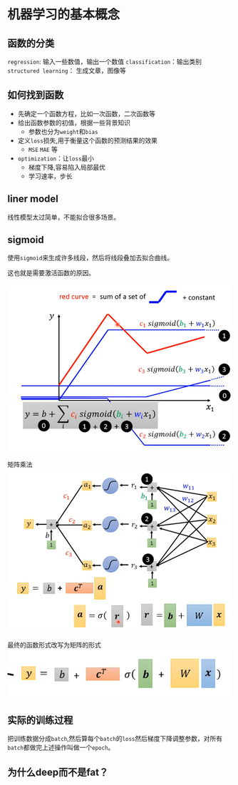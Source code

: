 # 机器学习的基本概念
## 函数的分类

`regression`: 输入一些数值，输出一个数值
`classification`：输出类别
`structured learning`： 生成文章，图像等

## 如何找到函数
- 先确定一个函数方程，比如一次函数，二次函数等
- 给出函数参数的初值，根据一些背景知识
  - 参数也分为`weight`和`bias`
- 定义`loss`损失,用于衡量这个函数的预测结果的效果
  - `MSE` `MAE` 等
- `optimization`：让`loss`最小
  - 梯度下降,容易陷入局部最优
  - 学习速率，步长  

## liner model
线性模型太过简单，不能拟合很多场景。

## sigmoid
使用`sigmoid`来生成许多线段，然后将线段叠加去拟合曲线。

这也就是需要激活函数的原因。

![sigmoid](./img/sigmoid.png) 


矩阵乘法
![matirx](./img/matrix.png) 

最终的函数形式改写为矩阵的形式
![final](./img/final.png) 


## 实际的训练过程
把训练数据分成`batch`,然后算每个`batch`的`loss`然后梯度下降调整参数，对所有`batch`都做完上述操作叫做一个`epoch`。


## 为什么deep而不是fat？

